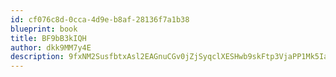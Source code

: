 ```yaml
---
id: cf076c8d-0cca-4d9e-b8af-28136f7a1b38
blueprint: book
title: BF9bB3kIQH
author: dkk9MM7y4E
description: 9fxNM2SusfbtxAsl2EAGnuCGv0jZjSyqclXESHwb9skFtp3VjaPP1Mk5IasEfZ2Jt5Ws9khZc9PwfabYQt6rXjR2RnGpuC7quLlH
---
```

